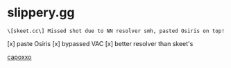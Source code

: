 # slippery.gg

`\[skeet.cc\] Missed shot due to NN resolver smh, pasted Osiris on top!`

[x] paste Osiris
[x] bypassed VAC
[x] better resolver than skeet's

[capoxxo](https://soundcloud.com/capoxxo)